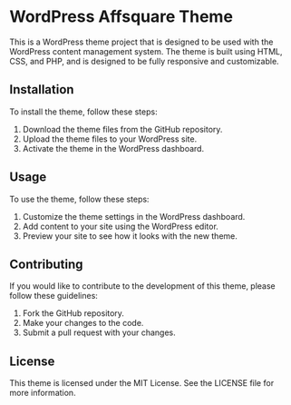 # WordPress Affsquare Theme

This is a WordPress theme project that is designed to be used with the WordPress content management system. The theme is built using HTML, CSS, and PHP, and is designed to be fully responsive and customizable.

## Installation

To install the theme, follow these steps:

1. Download the theme files from the GitHub repository.
2. Upload the theme files to your WordPress site.
3. Activate the theme in the WordPress dashboard.

## Usage

To use the theme, follow these steps:

1. Customize the theme settings in the WordPress dashboard.
2. Add content to your site using the WordPress editor.
3. Preview your site to see how it looks with the new theme.

## Contributing

If you would like to contribute to the development of this theme, please follow these guidelines:

1. Fork the GitHub repository.
2. Make your changes to the code.
3. Submit a pull request with your changes.

## License

This theme is licensed under the MIT License. See the LICENSE file for more information.
